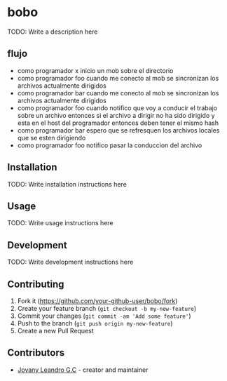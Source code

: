 # bobo

TODO: Write a description here

## flujo

* como programador x inicio un mob sobre el directorio
* como programador foo cuando me conecto al mob se sincronizan los archivos actualmente dirigidos
* como programador bar cuando me conecto al mob se sincronizan los archivos actualmente dirigidos
* como programador foo cuando notifico que voy a conducir el trabajo sobre un archivo entonces
  si el archivo a dirigir no ha sido dirigido y esta en el host del programador entonces deben tener el mismo hash
* como programador bar espero que se refresquen los archivos locales que se esten dirigiendo
* como programador foo notifico pasar la conduccion del archivo

## Installation

TODO: Write installation instructions here

## Usage

TODO: Write usage instructions here

## Development

TODO: Write development instructions here

## Contributing

1. Fork it (<https://github.com/your-github-user/bobo/fork>)
2. Create your feature branch (`git checkout -b my-new-feature`)
3. Commit your changes (`git commit -am 'Add some feature'`)
4. Push to the branch (`git push origin my-new-feature`)
5. Create a new Pull Request

## Contributors

- [Jovany Leandro G.C](https://github.com/your-github-user) - creator and maintainer

